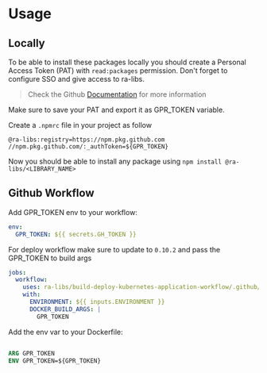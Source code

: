 # Usage

## Locally

To be able to install these packages locally you should create a Personal Access Token (PAT) with `read:packages` permission. Don't forget to configure SSO and give access to ra-libs.

> Check the Github [Documentation](https://docs.github.com/en/packages/working-with-a-github-packages-registry/working-with-the-npm-registry#authenticating-to-github-packages) for more information

Make sure to save your PAT and export it as GPR_TOKEN variable.

Create a `.npmrc` file in your project as follow

```
@ra-libs:registry=https://npm.pkg.github.com
//npm.pkg.github.com/:_authToken=${GPR_TOKEN}
```

Now you should be able to install any package using `npm install @ra-libs/<LIBRARY_NAME>`

## Github Workflow

Add GPR_TOKEN env to your workflow:

```yml
env:
  GPR_TOKEN: ${{ secrets.GH_TOKEN }}
```

For deploy workflow make sure to update to `0.10.2` and pass the GPR_TOKEN to build args

```yml
jobs:
  workflow:
    uses: ra-libs/build-deploy-kubernetes-application-workflow/.github/workflows/build-deploy-kubernetes-application.yml@v0.10.2
    with:
      ENVIRONMENT: ${{ inputs.ENVIRONMENT }}
      DOCKER_BUILD_ARGS: |
        GPR_TOKEN
```

Add the env var to your Dockerfile:

```dockerfile

ARG GPR_TOKEN
ENV GPR_TOKEN=${GPR_TOKEN}
```
